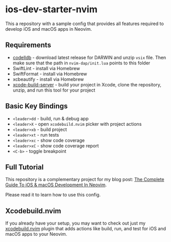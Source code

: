 # ios-dev-starter-nvim

This a repository with a sample config that provides all features required to develop iOS and macOS apps in Neovim.

## Requirements

- [codelldb](https://github.com/vadimcn/codelldb/releases) - download latest release for DARWIN and unzip `vsix` file. Then make sure that the path in `nvim-dap/init.lua` points to this folder
- SwiftLint - install via Homebrew
- SwiftFormat - install via Homebrew
- xcbeautify - install via Homebrew
- [xcode-build-server](https://github.com/SolaWing/xcode-build-server) - build your project in Xcode, clone the repository, unzip, and run this tool for your project

## Basic Key Bindings

- `<leader>dd` - build, run & debug app
- `<leader>X` - open `xcodebuild.nvim` picker with project actions
- `<leader>xb` - build project
- `<leader>xt` - run tests
- `<leader>xc` - show code coverage
- `<leader>xC` - show code coverage report
- `<C-b>` - toggle breakpoint

## Full Tutorial

This repository is a complementary project for my blog post: [The Complete Guide To iOS & macOS Development In Neovim](https://wojciechkulik.pl/ios/the-complete-guide-to-ios-macos-development-in-neovim).

Please read it to learn how to use this config.

## Xcodebuild.nvim

If you already have your setup, you may want to check out just my [xcodebuild.nvim](https://github.com/wojciech-kulik/xcodebuild.nvim) plugin that adds actions like build, run, and test for iOS and macOS apps to your Neovim.
